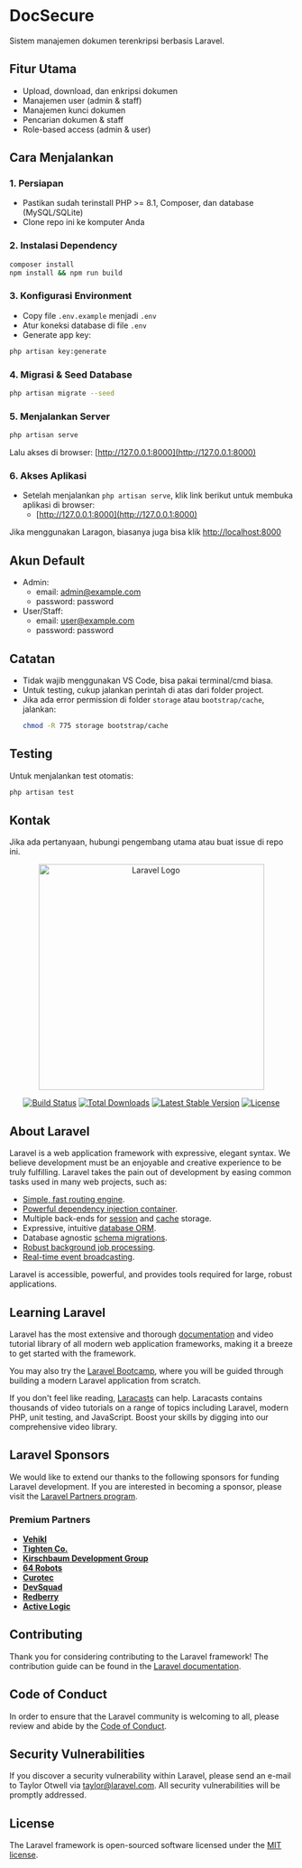 # DocSecure

Sistem manajemen dokumen terenkripsi berbasis Laravel.

## Fitur Utama
- Upload, download, dan enkripsi dokumen
- Manajemen user (admin & staff)
- Manajemen kunci dokumen
- Pencarian dokumen & staff
- Role-based access (admin & user)

## Cara Menjalankan

### 1. Persiapan
- Pastikan sudah terinstall PHP >= 8.1, Composer, dan database (MySQL/SQLite)
- Clone repo ini ke komputer Anda

### 2. Instalasi Dependency
```bash
composer install
npm install && npm run build
```

### 3. Konfigurasi Environment
- Copy file `.env.example` menjadi `.env`
- Atur koneksi database di file `.env`
- Generate app key:
```bash
php artisan key:generate
```

### 4. Migrasi & Seed Database
```bash
php artisan migrate --seed
```

### 5. Menjalankan Server
```bash
php artisan serve
```
Lalu akses di browser: [http://127.0.0.1:8000](http://127.0.0.1:8000)
### 6. Akses Aplikasi

- Setelah menjalankan `php artisan serve`, klik link berikut untuk membuka aplikasi di browser:
	- [http://127.0.0.1:8000](http://127.0.0.1:8000)

Jika menggunakan Laragon, biasanya juga bisa klik [http://localhost:8000](http://localhost:8000)

## Akun Default
- Admin: 
	- email: admin@example.com
	- password: password
- User/Staff: 
	- email: user@example.com
	- password: password

## Catatan
- Tidak wajib menggunakan VS Code, bisa pakai terminal/cmd biasa.
- Untuk testing, cukup jalankan perintah di atas dari folder project.
- Jika ada error permission di folder `storage` atau `bootstrap/cache`, jalankan:
	```bash
	chmod -R 775 storage bootstrap/cache
	```

## Testing
Untuk menjalankan test otomatis:
```bash
php artisan test
```

## Kontak
Jika ada pertanyaan, hubungi pengembang utama atau buat issue di repo ini.
<p align="center"><a href="https://laravel.com" target="_blank"><img src="https://raw.githubusercontent.com/laravel/art/master/logo-lockup/5%20SVG/2%20CMYK/1%20Full%20Color/laravel-logolockup-cmyk-red.svg" width="400" alt="Laravel Logo"></a></p>

<p align="center">
<a href="https://github.com/laravel/framework/actions"><img src="https://github.com/laravel/framework/workflows/tests/badge.svg" alt="Build Status"></a>
<a href="https://packagist.org/packages/laravel/framework"><img src="https://img.shields.io/packagist/dt/laravel/framework" alt="Total Downloads"></a>
<a href="https://packagist.org/packages/laravel/framework"><img src="https://img.shields.io/packagist/v/laravel/framework" alt="Latest Stable Version"></a>
<a href="https://packagist.org/packages/laravel/framework"><img src="https://img.shields.io/packagist/l/laravel/framework" alt="License"></a>
</p>

## About Laravel

Laravel is a web application framework with expressive, elegant syntax. We believe development must be an enjoyable and creative experience to be truly fulfilling. Laravel takes the pain out of development by easing common tasks used in many web projects, such as:

- [Simple, fast routing engine](https://laravel.com/docs/routing).
- [Powerful dependency injection container](https://laravel.com/docs/container).
- Multiple back-ends for [session](https://laravel.com/docs/session) and [cache](https://laravel.com/docs/cache) storage.
- Expressive, intuitive [database ORM](https://laravel.com/docs/eloquent).
- Database agnostic [schema migrations](https://laravel.com/docs/migrations).
- [Robust background job processing](https://laravel.com/docs/queues).
- [Real-time event broadcasting](https://laravel.com/docs/broadcasting).

Laravel is accessible, powerful, and provides tools required for large, robust applications.

## Learning Laravel

Laravel has the most extensive and thorough [documentation](https://laravel.com/docs) and video tutorial library of all modern web application frameworks, making it a breeze to get started with the framework.

You may also try the [Laravel Bootcamp](https://bootcamp.laravel.com), where you will be guided through building a modern Laravel application from scratch.

If you don't feel like reading, [Laracasts](https://laracasts.com) can help. Laracasts contains thousands of video tutorials on a range of topics including Laravel, modern PHP, unit testing, and JavaScript. Boost your skills by digging into our comprehensive video library.

## Laravel Sponsors

We would like to extend our thanks to the following sponsors for funding Laravel development. If you are interested in becoming a sponsor, please visit the [Laravel Partners program](https://partners.laravel.com).

### Premium Partners

- **[Vehikl](https://vehikl.com)**
- **[Tighten Co.](https://tighten.co)**
- **[Kirschbaum Development Group](https://kirschbaumdevelopment.com)**
- **[64 Robots](https://64robots.com)**
- **[Curotec](https://www.curotec.com/services/technologies/laravel)**
- **[DevSquad](https://devsquad.com/hire-laravel-developers)**
- **[Redberry](https://redberry.international/laravel-development)**
- **[Active Logic](https://activelogic.com)**

## Contributing

Thank you for considering contributing to the Laravel framework! The contribution guide can be found in the [Laravel documentation](https://laravel.com/docs/contributions).

## Code of Conduct

In order to ensure that the Laravel community is welcoming to all, please review and abide by the [Code of Conduct](https://laravel.com/docs/contributions#code-of-conduct).

## Security Vulnerabilities

If you discover a security vulnerability within Laravel, please send an e-mail to Taylor Otwell via [taylor@laravel.com](mailto:taylor@laravel.com). All security vulnerabilities will be promptly addressed.

## License

The Laravel framework is open-sourced software licensed under the [MIT license](https://opensource.org/licenses/MIT).
